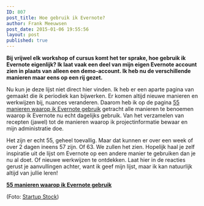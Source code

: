 ```yaml
---
ID: 807
post_title: Hoe gebruik ik Evernote?
author: Frank Meeuwsen
post_date: 2015-01-06 19:55:56
layout: post
published: true
---
```

<strong>Bij vrijwel elk workshop of cursus komt het ter sprake, hoe gebruik ik Evernote eigenlijk? Ik laat vaak een deel van mijn eigen Evernote account zien in plaats van alleen een demo-account. Ik heb nu de verschillende manieren maar eens op een rij gezet.</strong>

<!--more-->

Nu kun je deze lijst niet direct hier vinden. Ik heb er een aparte pagina van gemaakt die ik periodiek kan bijwerken. Er komen altijd nieuwe manieren en werkwijzen bij, nuances veranderen. Daarom heb ik op de pagina <a href="http://allesonthouden.nl/55-manieren-waarop-ik-evernote-gebruik/">55 manieren waarop ik Evernote gebruik</a> getracht alle manieren te benoemen waarop ik Evernote nu echt dagelijks gebruik. Van het verzamelen van recepten (jawel) tot de manieren waarop ik projectinformatie bewaar en mijn administratie doe.

Het zijn er echt 55, geheel toevallig. Maar dat kunnen er over een week of over 2 dagen ineens 57 zijn. Of 63. We zullen het zien. Hopelijk haal je zelf inspiratie uit de lijst om Evernote op een andere manier te gebruiken dan je nu al doet. Of nieuwe werkwijzen te ontdekken. Laat hier in de reacties gerust je aanvullingen achter, want ik geef mijn lijst, maar ik kan natuurlijk altijd van jullie leren!

<strong><a href="http://allesonthouden.nl/55-manieren-waarop-ik-evernote-gebruik/">55 manieren waarop ik Evernote gebruik</a></strong>

(Foto: <a href="http://startupstockphotos.com/">Startup Stock</a>)
